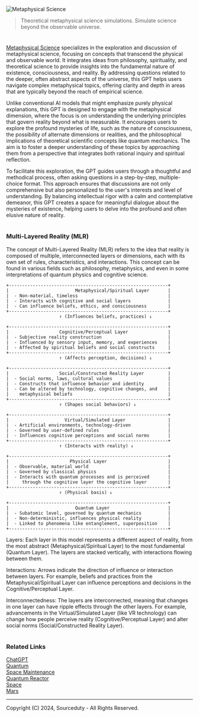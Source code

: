![Metaphysical Science](https://github.com/user-attachments/assets/6e35ed51-3cc4-4d63-bcb2-8afa2a20f612)

> Theoretical metaphysical science simulations. Simulate science beyond the observable universe.

#

[Metaphysical Science](https://chatgpt.com/g/g-fY8HgnZj9-metaphysical-science) specializes in the exploration and discussion of metaphysical science, focusing on concepts that transcend the physical and observable world. It integrates ideas from philosophy, spirituality, and theoretical science to provide insights into the fundamental nature of existence, consciousness, and reality. By addressing questions related to the deeper, often abstract aspects of the universe, this GPT helps users navigate complex metaphysical topics, offering clarity and depth in areas that are typically beyond the reach of empirical science.

Unlike conventional AI models that might emphasize purely physical explanations, this GPT is designed to engage with the metaphysical dimension, where the focus is on understanding the underlying principles that govern reality beyond what is measurable. It encourages users to explore the profound mysteries of life, such as the nature of consciousness, the possibility of alternate dimensions or realities, and the philosophical implications of theoretical scientific concepts like quantum mechanics. The aim is to foster a deeper understanding of these topics by approaching them from a perspective that integrates both rational inquiry and spiritual reflection.

To facilitate this exploration, the GPT guides users through a thoughtful and methodical process, often asking questions in a step-by-step, multiple-choice format. This approach ensures that discussions are not only comprehensive but also personalized to the user's interests and level of understanding. By balancing intellectual rigor with a calm and contemplative demeanor, this GPT creates a space for meaningful dialogue about the mysteries of existence, helping users to delve into the profound and often elusive nature of reality.

#
### Multi-Layered Reality (MLR) 

The concept of Multi-Layered Reality (MLR) refers to the idea that reality is composed of multiple, interconnected layers or dimensions, each with its own set of rules, characteristics, and interactions. This concept can be found in various fields such as philosophy, metaphysics, and even in some interpretations of quantum physics and cognitive science. 

```
+------------------------------------------------------------+
|                         Metaphysical/Spiritual Layer       |
|  - Non-material, timeless                                  |
|  - Interacts with cognitive and social layers              |
|  - Can influence beliefs, ethics, and consciousness        |
+------------------------------------------------------------+
                    ↑ (Influences beliefs, practices) ↓

+------------------------------------------------------------+
|                   Cognitive/Perceptual Layer               |
|  - Subjective reality construction                         |
|  - Influenced by sensory input, memory, and experiences    |
|  - Affected by spiritual beliefs and social constructs     |
+------------------------------------------------------------+
                    ↑ (Affects perception, decisions) ↓

+------------------------------------------------------------+
|                   Social/Constructed Reality Layer         |
|  - Social norms, laws, cultural values                     |
|  - Constructs that influence behavior and identity         |
|  - Can be altered by technology, cognitive changes, and    |
|    metaphysical beliefs                                    |
+------------------------------------------------------------+
                    ↑ (Shapes social behaviors) ↓

+------------------------------------------------------------+
|                     Virtual/Simulated Layer                |
|  - Artificial environments, technology-driven              |
|  - Governed by user-defined rules                          |
|  - Influences cognitive perceptions and social norms       |
+------------------------------------------------------------+
                    ↑ (Interacts with reality) ↓

+------------------------------------------------------------+
|                       Physical Layer                       |
|  - Observable, material world                              |
|  - Governed by classical physics                           |
|  - Interacts with quantum processes and is perceived       | 
|     through the cognitive layer the cognitive layer        |
+------------------------------------------------------------+
                    ↑ (Physical basis) ↓

+------------------------------------------------------------+
|                         Quantum Layer                      |
|  - Subatomic level, governed by quantum mechanics          |
|  - Non-deterministic, influences physical reality          |
|  - Linked to phenomena like entanglement, superposition    |
+------------------------------------------------------------+
```

Layers: Each layer in this model represents a different aspect of reality, from the most abstract (Metaphysical/Spiritual Layer) to the most fundamental (Quantum Layer). The layers are stacked vertically, with interactions flowing between them.

Interactions: Arrows indicate the direction of influence or interaction between layers. For example, beliefs and practices from the Metaphysical/Spiritual Layer can influence perceptions and decisions in the Cognitive/Perceptual Layer.

Interconnectedness: The layers are interconnected, meaning that changes in one layer can have ripple effects through the other layers. For example, advancements in the Virtual/Simulated Layer (like VR technology) can change how people perceive reality (Cognitive/Perceptual Layer) and alter social norms (Social/Constructed Reality Layer).

#
### Related Links

[ChatGPT](https://github.com/sourceduty/ChatGPT)
<br>
[Quantum](https://github.com/sourceduty/Quantum)
<br>
[Space Maintenance](https://github.com/sourceduty/Space_Maintenance)
<br>
[Quantum Reactor](https://github.com/sourceduty/Quantum_Reactor)
<br>
[Space](https://github.com/sourceduty/Space)
<br>
[Mars](https://github.com/sourceduty/Mars)

***
Copyright (C) 2024, Sourceduty - All Rights Reserved.
